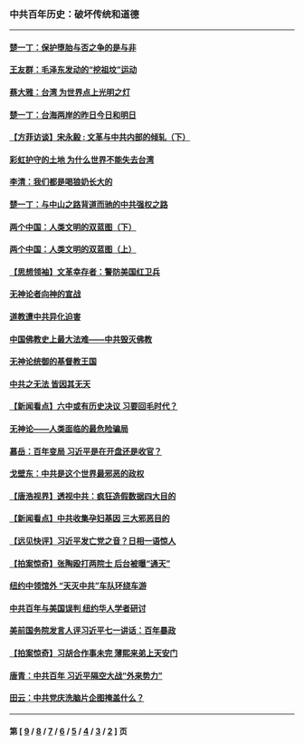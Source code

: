 ### 中共百年历史：破坏传统和道德
---
#### [楚一丁：保护堕胎与否之争的是与非](../../pages/nf1176114/n13815642.md?09120430) 
#### [王友群：毛泽东发动的“挖祖坟”运动](../../pages/nf1176114/n13723639.md?09120430) 
#### [蔡大雅：台湾 为世界点上光明之灯](../../pages/nf1176114/n13531530.md?09120430) 
#### [楚一丁：台海两岸的昨日今日和明日](../../pages/nf1176114/n13531468.md?09120430) 
#### [【方菲访谈】宋永毅 : 文革与中共内部的倾轧（下）](../../pages/nf1176114/n13486836.md?09120430) 
#### [彩虹护守的土地 为什么世界不能失去台湾](../../pages/nf1176114/n13476849.md?09120430) 
#### [李清：我们都是喝狼奶长大的](../../pages/nf1176114/n13471478.md?09120430) 
#### [楚一丁：与中山之路背道而驰的中共强权之路](../../pages/nf1176114/n13437270.md?09120430) 
#### [两个中国：人类文明的双蓝图（下）](../../pages/nf1176114/n13423132.md?09120430) 
#### [两个中国：人类文明的双蓝图（上）](../../pages/nf1176114/n13422687.md?09120430) 
#### [【思想领袖】文革幸存者：警防美国红卫兵](../../pages/nf1176114/n13339289.md?09120430) 
#### [无神论者向神的宣战](../../pages/nf1176114/n13281535.md?09120430) 
#### [道教遭中共异化迫害](../../pages/nf1176114/n13281463.md?09120430) 
#### [中国佛教史上最大法难——中共毁灭佛教](../../pages/nf1176114/n13281397.md?09120430) 
#### [无神论统御的基督教王国](../../pages/nf1176114/n13281280.md?09120430) 
#### [中共之无法 皆因其无天](../../pages/nf1176114/n13281088.md?09120430) 
#### [【新闻看点】六中或有历史决议 习要回毛时代？](../../pages/nf1176114/n13222895.md?09120430) 
#### [无神论——人类面临的最危险骗局](../../pages/nf1176114/n13196137.md?09120430) 
#### [慕岳：百年变局 习近平是在开盘还是收官？](../../pages/nf1176114/n13206516.md?09120430) 
#### [戈壁东：中共是这个世界最邪恶的政权](../../pages/nf1176114/n13085641.md?09120430) 
#### [【唐浩视界】透视中共：疯狂造假数据四大目的](../../pages/nf1176114/n13080590.md?09120430) 
#### [【新闻看点】中共收集孕妇基因 三大邪恶目的](../../pages/nf1176114/n13077182.md?09120430) 
#### [【远见快评】习近平发亡党之音？日相一语惊人](../../pages/nf1176114/n13074809.md?09120430) 
#### [【拍案惊奇】张陶殴打两院士 后台被曝“通天”](../../pages/nf1176114/n13070496.md?09120430) 
#### [纽约中领馆外 “天灭中共”车队环绕车游](../../pages/nf1176114/n13070693.md?09120430) 
#### [中共百年与美国误判 纽约华人学者研讨](../../pages/nf1176114/n13067969.md?09120430) 
#### [美前国务院发言人评习近平七一讲话：百年暴政](../../pages/nf1176114/n13066986.md?09120430) 
#### [【拍案惊奇】习胡合作事未完 薄熙来弟上天安门](../../pages/nf1176114/n13065867.md?09120430) 
#### [唐青：中共百年 习近平隔空大战“外来势力”](../../pages/nf1176114/n13065976.md?09120430) 
#### [田云：中共党庆洗脑片企图掩盖什么？](../../pages/nf1176114/n13064395.md?09120430) 

---
#### 第 [ [9](./9.md?09120430) / [8](./8.md?09120430) / [7](./7.md?09120430) / [6](./6.md?09120430) / [5](./5.md?09120430) / [4](./4.md?09120430) / [3](./3.md?09120430) / [2](./2.md?09120430) ] 页
